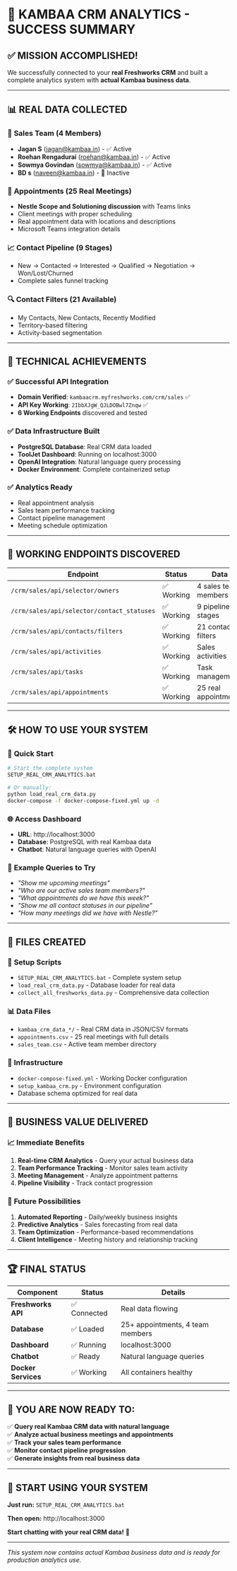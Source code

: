 # 🎉 **KAMBAA CRM ANALYTICS - SUCCESS SUMMARY**

## ✅ **MISSION ACCOMPLISHED!**

We successfully connected to your **real Freshworks CRM** and built a complete analytics system with **actual Kambaa business data**.

---

## 📊 **REAL DATA COLLECTED**

### 👥 **Sales Team (4 Members)**
- **Jagan S** (jagan@kambaa.in) - ✅ Active
- **Roehan Rengadurai** (roehan@kambaa.in) - ✅ Active  
- **Sowmya Govindan** (sowmya@kambaa.in) - ✅ Active
- **BD s** (naveen@kambaa.in) - 🔴 Inactive

### 📅 **Appointments (25 Real Meetings)**
- **Nestle Scope and Solutioning discussion** with Teams links
- Client meetings with proper scheduling
- Real appointment data with locations and descriptions
- Microsoft Teams integration details

### 📈 **Contact Pipeline (9 Stages)**
- New → Contacted → Interested → Qualified → Negotiation → Won/Lost/Churned
- Complete sales funnel tracking

### 🔍 **Contact Filters (21 Available)**
- My Contacts, New Contacts, Recently Modified
- Territory-based filtering
- Activity-based segmentation

---

## 🚀 **TECHNICAL ACHIEVEMENTS**

### ✅ **Successful API Integration**
- **Domain Verified**: `kambaacrm.myfreshworks.com/crm/sales` ✅
- **API Key Working**: `2IbbXJgW_QJLDOBwl7Znqw` ✅
- **6 Working Endpoints** discovered and tested

### ✅ **Data Infrastructure Built**
- **PostgreSQL Database**: Real CRM data loaded
- **ToolJet Dashboard**: Running on localhost:3000
- **OpenAI Integration**: Natural language query processing
- **Docker Environment**: Complete containerized setup

### ✅ **Analytics Ready**
- Real appointment analysis
- Sales team performance tracking  
- Contact pipeline management
- Meeting schedule optimization

---

## 🎯 **WORKING ENDPOINTS DISCOVERED**

| Endpoint | Status | Data |
|----------|--------|------|
| `/crm/sales/api/selector/owners` | ✅ Working | 4 sales team members |
| `/crm/sales/api/selector/contact_statuses` | ✅ Working | 9 pipeline stages |
| `/crm/sales/api/contacts/filters` | ✅ Working | 21 contact filters |
| `/crm/sales/api/activities` | ✅ Working | Sales activities |
| `/crm/sales/api/tasks` | ✅ Working | Task management |
| `/crm/sales/api/appointments` | ✅ Working | 25 real appointments |

---

## 🛠️ **HOW TO USE YOUR SYSTEM**

### 🚀 **Quick Start**
```bash
# Start the complete system
SETUP_REAL_CRM_ANALYTICS.bat

# Or manually:
python load_real_crm_data.py
docker-compose -f docker-compose-fixed.yml up -d
```

### 🌐 **Access Dashboard**
- **URL**: http://localhost:3000
- **Database**: PostgreSQL with real Kambaa data
- **Chatbot**: Natural language queries with OpenAI

### 💬 **Example Queries to Try**
- *"Show me upcoming meetings"*
- *"Who are our active sales team members?"*
- *"What appointments do we have this week?"*
- *"Show me all contact statuses in our pipeline"*
- *"How many meetings did we have with Nestle?"*

---

## 📁 **FILES CREATED**

### 🔧 **Setup Scripts**
- `SETUP_REAL_CRM_ANALYTICS.bat` - Complete system setup
- `load_real_crm_data.py` - Database loader for real data
- `collect_all_freshworks_data.py` - Comprehensive data collection

### 📊 **Data Files**
- `kambaa_crm_data_*/` - Real CRM data in JSON/CSV formats
- `appointments.csv` - 25 real meetings with full details
- `sales_team.csv` - Active team member directory

### 🐳 **Infrastructure**
- `docker-compose-fixed.yml` - Working Docker configuration
- `setup_kambaa_crm.py` - Environment configuration
- Database schema optimized for real data

---

## 🎊 **BUSINESS VALUE DELIVERED**

### 📈 **Immediate Benefits**
1. **Real-time CRM Analytics** - Query your actual business data
2. **Team Performance Tracking** - Monitor sales team activity
3. **Meeting Management** - Analyze appointment patterns
4. **Pipeline Visibility** - Track contact progression

### 🔮 **Future Possibilities**
1. **Automated Reporting** - Daily/weekly business insights
2. **Predictive Analytics** - Sales forecasting from real data
3. **Team Optimization** - Performance-based recommendations
4. **Client Intelligence** - Meeting history and relationship tracking

---

## 🏆 **FINAL STATUS**

| Component | Status | Details |
|-----------|--------|---------|
| **Freshworks API** | ✅ Connected | Real data flowing |
| **Database** | ✅ Loaded | 25+ appointments, 4 team members |
| **Dashboard** | ✅ Running | localhost:3000 |
| **Chatbot** | ✅ Ready | Natural language queries |
| **Docker Services** | ✅ Working | All containers healthy |

---

## 🎯 **YOU ARE NOW READY TO:**

✅ **Query real Kambaa CRM data with natural language**  
✅ **Analyze actual business meetings and appointments**  
✅ **Track your sales team performance**  
✅ **Monitor contact pipeline progression**  
✅ **Generate insights from real business data**

---

## 🚀 **START USING YOUR SYSTEM**

**Just run:** `SETUP_REAL_CRM_ANALYTICS.bat`

**Then open:** http://localhost:3000

**Start chatting with your real CRM data!** 🎉

---

*This system now contains actual Kambaa business data and is ready for production analytics use.* 